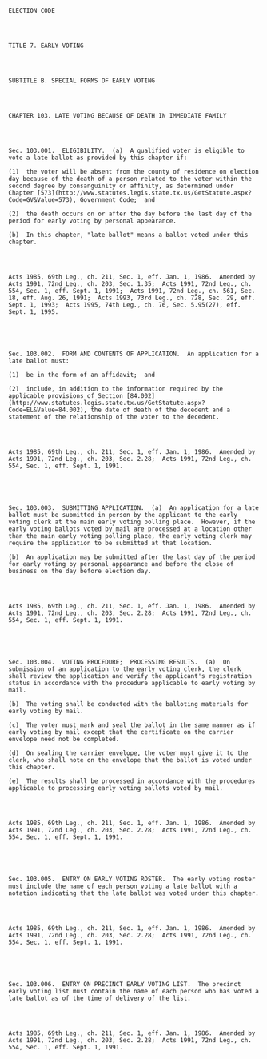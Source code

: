 ﻿
    
    
    	
    					
    
    
    ELECTION CODE
    
      
    
    
    TITLE 7. EARLY VOTING
    
      
    
    
    SUBTITLE B. SPECIAL FORMS OF EARLY VOTING
    
      
    
    
    CHAPTER 103. LATE VOTING BECAUSE OF DEATH IN IMMEDIATE FAMILY
    
      
    
    
    Sec. 103.001.  ELIGIBILITY.  (a)  A qualified voter is eligible to vote a late ballot as provided by this chapter if:
    
    (1)  the voter will be absent from the county of residence on election day because of the death of a person related to the voter within the second degree by consanguinity or affinity, as determined under Chapter [573](http://www.statutes.legis.state.tx.us/GetStatute.aspx?Code=GV&Value=573), Government Code;  and
    
    (2)  the death occurs on or after the day before the last day of the period for early voting by personal appearance.
    
    (b)  In this chapter, "late ballot" means a ballot voted under this chapter.
    
    
    
    
    Acts 1985, 69th Leg., ch. 211, Sec. 1, eff. Jan. 1, 1986.  Amended by Acts 1991, 72nd Leg., ch. 203, Sec. 1.35;  Acts 1991, 72nd Leg., ch. 554, Sec. 1, eff. Sept. 1, 1991;  Acts 1991, 72nd Leg., ch. 561, Sec. 18, eff. Aug. 26, 1991;  Acts 1993, 73rd Leg., ch. 728, Sec. 29, eff. Sept. 1, 1993;  Acts 1995, 74th Leg., ch. 76, Sec. 5.95(27), eff. Sept. 1, 1995.
    
    
    
    
    
    Sec. 103.002.  FORM AND CONTENTS OF APPLICATION.  An application for a late ballot must:
    
    (1)  be in the form of an affidavit;  and
    
    (2)  include, in addition to the information required by the applicable provisions of Section [84.002](http://www.statutes.legis.state.tx.us/GetStatute.aspx?Code=EL&Value=84.002), the date of death of the decedent and a statement of the relationship of the voter to the decedent.
    
    
    
    
    Acts 1985, 69th Leg., ch. 211, Sec. 1, eff. Jan. 1, 1986.  Amended by Acts 1991, 72nd Leg., ch. 203, Sec. 2.28;  Acts 1991, 72nd Leg., ch. 554, Sec. 1, eff. Sept. 1, 1991.
    
    
    
    
    
    Sec. 103.003.  SUBMITTING APPLICATION.  (a)  An application for a late ballot must be submitted in person by the applicant to the early voting clerk at the main early voting polling place.  However, if the early voting ballots voted by mail are processed at a location other than the main early voting polling place, the early voting clerk may require the application to be submitted at that location.
    
    (b)  An application may be submitted after the last day of the period for early voting by personal appearance and before the close of business on the day before election day.
    
    
    
    
    Acts 1985, 69th Leg., ch. 211, Sec. 1, eff. Jan. 1, 1986.  Amended by Acts 1991, 72nd Leg., ch. 203, Sec. 2.28;  Acts 1991, 72nd Leg., ch. 554, Sec. 1, eff. Sept. 1, 1991.
    
    
    
    
    
    Sec. 103.004.  VOTING PROCEDURE;  PROCESSING RESULTS.  (a)  On submission of an application to the early voting clerk, the clerk shall review the application and verify the applicant's registration status in accordance with the procedure applicable to early voting by mail.
    
    (b)  The voting shall be conducted with the balloting materials for early voting by mail.
    
    (c)  The voter must mark and seal the ballot in the same manner as if early voting by mail except that the certificate on the carrier envelope need not be completed.
    
    (d)  On sealing the carrier envelope, the voter must give it to the clerk, who shall note on the envelope that the ballot is voted under this chapter.
    
    (e)  The results shall be processed in accordance with the procedures applicable to processing early voting ballots voted by mail.
    
    
    
    
    Acts 1985, 69th Leg., ch. 211, Sec. 1, eff. Jan. 1, 1986.  Amended by Acts 1991, 72nd Leg., ch. 203, Sec. 2.28;  Acts 1991, 72nd Leg., ch. 554, Sec. 1, eff. Sept. 1, 1991.
    
    
    
    
    
    Sec. 103.005.  ENTRY ON EARLY VOTING ROSTER.  The early voting roster must include the name of each person voting a late ballot with a notation indicating that the late ballot was voted under this chapter.
    
    
    
    
    Acts 1985, 69th Leg., ch. 211, Sec. 1, eff. Jan. 1, 1986.  Amended by Acts 1991, 72nd Leg., ch. 203, Sec. 2.28;  Acts 1991, 72nd Leg., ch. 554, Sec. 1, eff. Sept. 1, 1991.
    
    
    
    
    
    Sec. 103.006.  ENTRY ON PRECINCT EARLY VOTING LIST.  The precinct early voting list must contain the name of each person who has voted a late ballot as of the time of delivery of the list.
    
    
    
    
    Acts 1985, 69th Leg., ch. 211, Sec. 1, eff. Jan. 1, 1986.  Amended by Acts 1991, 72nd Leg., ch. 203, Sec. 2.28;  Acts 1991, 72nd Leg., ch. 554, Sec. 1, eff. Sept. 1, 1991.
    
    
    
    
    				
